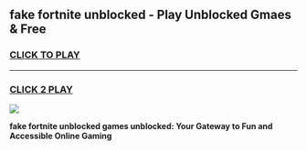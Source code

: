 
## fake fortnite unblocked - Play Unblocked Gmaes & Free
<h3>
<a href="https://news.freeplayer.one?title=fake_fortnite_unblocked&ref=16F">CLICK TO PLAY</a></h3>
<hr>

<h3>
<a href="https://news.freeplayer.one?title=fake_fortnite_unblocked&ref=16F">CLICK 2 PLAY</a>
  
</h3>

<a href="https://news.freeplayer.one?title=fake_fortnite_unblocked&ref=16F/"><img src="https://clearcache.store/games.png"></a>


**fake fortnite unblocked games unblocked: Your Gateway to Fun and Accessible Online Gaming**
